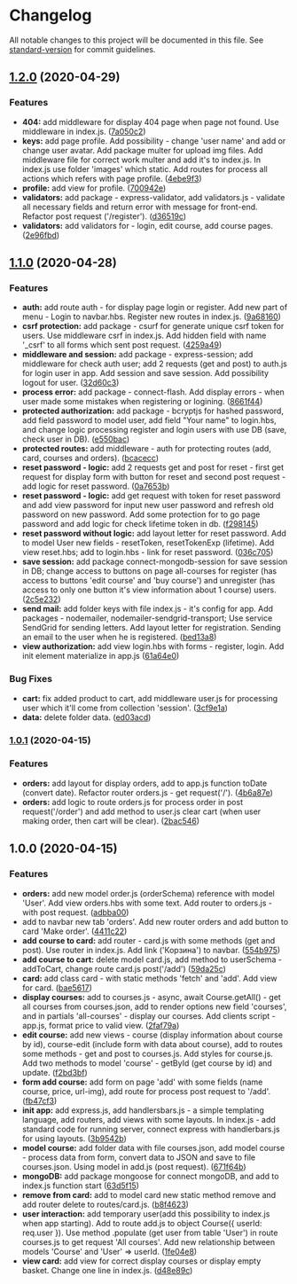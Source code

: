 # Changelog

All notable changes to this project will be documented in this file. See [standard-version](https://github.com/conventional-changelog/standard-version) for commit guidelines.

## [1.2.0](https://github.com/FireRipper/app-courses-node-js/compare/v1.1.0...v1.2.0) (2020-04-29)


### Features

* **404:** add middleware for display 404 page when page not found. Use middleware in index.js. ([7a050c2](https://github.com/FireRipper/app-courses-node-js/commit/7a050c26ff1d1f0fc3f29752471162dd59c5ab73))
* **keys:** add page profile. Add possibility - change 'user name' and add or change user avatar. Add package multer for upload img files. Add middleware file for correct work multer and add it's to index.js. In index.js use folder 'images' which static. Add routes for process all actions which refers with page profile. ([4ebe9f3](https://github.com/FireRipper/app-courses-node-js/commit/4ebe9f375aa801b4f364065d5f3a038d5a4304cc))
* **profile:** add view for profile. ([700942e](https://github.com/FireRipper/app-courses-node-js/commit/700942e1a6ab21297cc7a0221293693d6f39c3be))
* **validators:** add package - express-validator, add validators.js - validate all necessary fields and return error with message for front-end. Refactor post request ('/register'). ([d36519c](https://github.com/FireRipper/app-courses-node-js/commit/d36519c40e5658c0f4865196a8091b3590006c97))
* **validators:** add validators for - login, edit course, add course pages. ([2e96fbd](https://github.com/FireRipper/app-courses-node-js/commit/2e96fbd275588a4cb4b4b4e7c983e498d84c2d06))

## [1.1.0](https://github.com/FireRipper/app-courses-node-js/compare/v1.0.1...v1.1.0) (2020-04-28)


### Features

* **auth:** add route auth - for display page login or register. Add new part of menu - Login to navbar.hbs. Register new routes in index.js. ([9a68160](https://github.com/FireRipper/app-courses-node-js/commit/9a6816038cd64eccbc253c21aa01056d05a9216b))
* **csrf protection:** add package - csurf for generate unique csrf token for users. Use middleware csrf in index.js. Add hidden field with name '_csrf' to all forms which sent post request. ([4259a49](https://github.com/FireRipper/app-courses-node-js/commit/4259a4929f02286b4e5aa6382afd8956bad0794d))
* **middleware and session:** add package - express-session; add middleware for check auth user; add 2 requests (get and post) to auth.js for login user in app. Add session and save session. Add possibility logout for user. ([32d60c3](https://github.com/FireRipper/app-courses-node-js/commit/32d60c339414b3b45a0a763470315458f2cf84af))
* **process error:** add package - connect-flash. Add display errors - when user made some mistakes when registering or logining. ([8661f44](https://github.com/FireRipper/app-courses-node-js/commit/8661f444f51948ff3f88cb2f13004aa3fea15eba))
* **protected authorization:** add package - bcryptjs for hashed password, add field password to model user, add field "Your name" to login.hbs, and change logic processing register and login users with use DB (save, check user in DB). ([e550bac](https://github.com/FireRipper/app-courses-node-js/commit/e550bac901cad2b2ce7fa86220bf8fa66a07c22e))
* **protected routes:** add middleware - auth for protecting routes (add, card, courses and orders). ([bcacecc](https://github.com/FireRipper/app-courses-node-js/commit/bcacecc7c1768b668e246f990687f7a983fe2dc2))
* **reset password - logic:** add 2 requests get and post for reset - first get request for display form with button for reset and second post request - add logic for reset password. ([0a7653b](https://github.com/FireRipper/app-courses-node-js/commit/0a7653b1c28dd656cb5624fb48147daa49e7646a))
* **reset password - logic:** add get request with token for reset password and add view password for input new user password and refresh old password on new password. Add some protection for to go page password and add logic for check lifetime token in db. ([f298145](https://github.com/FireRipper/app-courses-node-js/commit/f298145987e5f7ab369fe782589dc76bfc9d295d))
* **reset password without logic:** add layout letter for reset password. Add to model User new fields - resetToken, resetTokenExp (lifetime). Add view reset.hbs; add to login.hbs - link for reset password. ([036c705](https://github.com/FireRipper/app-courses-node-js/commit/036c70555f05bf4ea9eced9da86c9607433bff1e))
* **save session:** add package connect-mongodb-session for save session in DB; change access to buttons on page all-courses for register (has access to buttons 'edit course' and 'buy course') and unregister (has access to only one button it's view information about 1 course) users. ([2c5e232](https://github.com/FireRipper/app-courses-node-js/commit/2c5e2328597ab1354c50cc6dacf8accd04ca89ef))
* **send mail:** add folder keys with file index.js - it's config for app. Add packages - nodemailer, nodemailer-sendgrid-transport; Use service SendGrid for sending letters. Add layout letter for registration. Sending an email to the user when he is registered. ([bed13a8](https://github.com/FireRipper/app-courses-node-js/commit/bed13a827b13af43055bfbb129884cca4798ba52))
* **view authorization:** add view login.hbs with forms - register, login. Add init element materialize in app.js ([61a64e0](https://github.com/FireRipper/app-courses-node-js/commit/61a64e0164f51c6a1a6f183eb29914b722ba855c))


### Bug Fixes

* **cart:** fix added product to cart, add middleware user.js for processing user which it'll come from collection 'session'. ([3cf9e1a](https://github.com/FireRipper/app-courses-node-js/commit/3cf9e1a48f68f9af74a3014fd64ca832c5c5a42e))
* **data:** delete folder data. ([ed03acd](https://github.com/FireRipper/app-courses-node-js/commit/ed03acdcb09497af8ab885d369d938cccbda4cf3))

### [1.0.1](https://github.com/FireRipper/app-courses-node-js/compare/v1.0.0...v1.0.1) (2020-04-15)


### Features

* **orders:** add layout for display orders, add to app.js function toDate (convert date). Refactor router orders.js - get request('/'). ([4b6a87e](https://github.com/FireRipper/app-courses-node-js/commit/4b6a87e833a51ef5d00762dd0c4460fa8f8505ef))
* **orders:** add logic to route orders.js for process order in post request('/order') and add method to user.js clear cart (when user making order, then cart will be clear). ([2bac546](https://github.com/FireRipper/app-courses-node-js/commit/2bac546df0baa7bf495197cc6c3e2ac8e1db2e6e))

## 1.0.0 (2020-04-15)


### Features

* **orders:** add new model order.js (orderSchema) reference with model 'User'. Add view orders.hbs with some text. Add router to orders.js - with post request. ([adbba00](https://github.com/FireRipper/app-courses-node-js/commit/adbba00ea51e2808c3b73ae03bf19ed403806f66))
* add to navbar new tab 'orders'. Add new router orders and add button to card 'Make order'. ([4411c22](https://github.com/FireRipper/app-courses-node-js/commit/4411c22a66aae92ca364fae07773d356652bb2d7))
* **add course to card:** add router - card.js with some methods (get and post). Use router in index.js. Add link ('Корзина') to navbar. ([554b975](https://github.com/FireRipper/app-courses-node-js/commit/554b97540b8a70fe0c6a17bfc76b758ac16af05b))
* **add course to cart:** delete model card.js, add method to userSchema - addToCart, change route card.js post('/add') ([59da25c](https://github.com/FireRipper/app-courses-node-js/commit/59da25cb7decbcbbbfec220fb46a0df68e62ad70))
* **card:** add class card - with static methods 'fetch' and 'add'. Add view for card. ([bae5617](https://github.com/FireRipper/app-courses-node-js/commit/bae5617255388abefcf2c63da42b9912a5301a09))
* **display courses:** add to courses.js - async, await Course.getAll() - get all courses from courses.json, add to render options new field 'courses', and in partials 'all-courses' - display our courses. Add clients script - app.js, format price to valid view. ([2faf79a](https://github.com/FireRipper/app-courses-node-js/commit/2faf79aaeb5259cbc6ce6d93ab956201af9c301d))
* **edit course:** add new views - course (display information about course by id), course-edit (include form with data about course), add to routes some methods - get and post to courses.js. Add styles for course.js. Add two methods to model 'course' - getById (get course by id) and update. ([f2bd3bf](https://github.com/FireRipper/app-courses-node-js/commit/f2bd3bfad1e4007e804872a027c5187d076d65df))
* **form add course:** add form on page 'add' with some fields (name course, price, url-img), add route for process post request to '/add'. ([fb47cf3](https://github.com/FireRipper/app-courses-node-js/commit/fb47cf350d04e5875a6faa012a18ad3564abede1))
* **init app:** add express.js, add handlersbars.js - a simple templating language, add routers, add views with some layouts. In index.js - add standard code for running server, connect express with handlerbars.js for using layouts. ([3b9542b](https://github.com/FireRipper/app-courses-node-js/commit/3b9542b56eabae5be46f15d697ca0a477744c061))
* **model course:** add folder data with file courses.json, add model course - process data from form, convert data to JSON and save to file courses.json. Using model in add.js (post request). ([671f64b](https://github.com/FireRipper/app-courses-node-js/commit/671f64bf16a11ff74f9e68ffa63bd4a8f5c9c44f))
* **mongoDB:** add package mongoose for connect mongoDB, and add to index.js function start ([63d5f15](https://github.com/FireRipper/app-courses-node-js/commit/63d5f15fa4d113d29593d222d4037f6c55941227))
* **remove from card:** add to model card new static method remove and add router delete to routes/card.js. ([b8f4623](https://github.com/FireRipper/app-courses-node-js/commit/b8f46235130be01381e666240e22273efb2101b7))
* **user interaction:** add temporary user(add this possibility to index.js when app starting). Add to route add.js to object Course({ userId: req.user }). Use method .populate (get user from table 'User') in route courses.js to get request 'All courses'. Add new relationship between models 'Course' and 'User' => userId. ([1fe04e8](https://github.com/FireRipper/app-courses-node-js/commit/1fe04e8cee2a4217df669eeb04eafdd50323892f))
* **view card:** add view for correct display courses or display empty basket. Change one line in index.js. ([d48e89c](https://github.com/FireRipper/app-courses-node-js/commit/d48e89c09dd10a96c90c1fca5400d872ca0eea1c))
